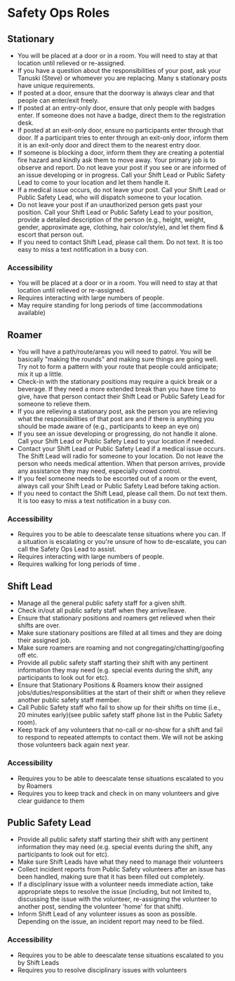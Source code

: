 # Safety Ops Roles

## Stationary
- You will be placed at a door or in a room. You will need to stay at that location until relieved or re-assigned.
- If you have a question about the responsibilities of your post, ask your Tanuski (Steve) or whomever you are replacing. Many s stationary posts have unique requirements.
- If posted at a door, ensure that the doorway is always clear and that people can enter/exit freely.
- If posted at an entry-only door, ensure that only people with badges enter. If someone does not have a badge, direct them to the registration desk.
- If posted at an exit-only door, ensure no participants enter through that door. If a participant tries to enter through an exit-only door, inform them it is an exit-only door and direct them to the nearest entry door.
- If someone is blocking a door, inform them they are creating a potential fire hazard and kindly ask them to move away. 
Your primary job is to observe and report. Do not leave your post if you see or are informed of an issue developing or in progress. Call your Shift Lead or Public Safety Lead to come to your location and let them handle it.
- If a medical issue occurs, do not leave your post. Call your Shift Lead or Public Safety Lead, who will dispatch someone to your location.
- Do not leave your post if an unauthorized person gets past your position. Call your Shift Lead or Public Safety Lead to your position, provide a detailed description of the person (e.g., height, weight, gender, approximate age, clothing, hair color/style), and let them find & escort that person out.
- If you need to contact Shift Lead, please call them. Do not text. It is too easy to miss a text notification in a busy con.

### Accessibility

- You will be placed at a door or in a room. You will need to stay at that location until relieved or re-assigned.
- Requires interacting with large numbers of people.
- May require standing for long periods of time (accommodations available)

## Roamer
- You will have a path/route/areas you will need to patrol. You will be basically "making the rounds" and making sure things are going well. Try not to form a pattern with your route that people could anticipate; mix it up a little.
- Check-in with the stationary positions may require a quick break or a beverage. If they need a more extended break than you have time to give, have that person contact their Shift Lead or Public Safety Lead for someone to relieve them.
- If you are relieving a stationary post, ask the person you are relieving what the responsibilities of that post are and if there is anything you should be made aware of (e.g., participants to keep an eye on) 
- If you see an issue developing or progressing, do not handle it alone. Call your Shift Lead or Public Safety Lead to your location if needed.
- Contact your Shift Lead or Public Safety Lead if a medical issue occurs. The Shift Lead will radio for someone to your location. Do not leave the person who needs medical attention. When that person arrives, provide any assistance they may need, especially crowd control.
- If you feel someone needs to be escorted out of a room or the event, always call your Shift Lead or Public Safety Lead before taking action.
- If you need to contact the Shift Lead, please call them. Do not text them. It is too easy to miss a text notification in a busy con.

### Accessibility

- Requires you to be able to deescalate tense situations where you can. If a situation is escalating or you're unsure of how to de-escalate, you can call the Safety Ops Lead to assist.
- Requires interacting with large numbers of people.
- Requires walking for long periods of time .

## Shift Lead

- Manage all the general public safety staff for a given shift.
- Check in/out all public safety staff when they arrive/leave.
- Ensure that stationary positions and roamers get relieved when their shifts are over.
- Make sure stationary positions are filled at all times and they are doing their assigned job.
- Make sure roamers are roaming and not congregating/chatting/goofing off etc.
- Provide all public safety staff starting their shift with any pertinent information they may need (e.g. special events during the shift, any participants to look out for etc).
- Ensure that Stationary Positions & Roamers know their assigned jobs/duties/responsibilities at the start of their shift or when they relieve another public safety staff member.
- Call Public Safety staff who fail to show up for their shifts on time (i.e., 20 minutes early)(see public safety staff phone list in the Public Safety room).
- Keep track of any volunteers that no-call or no-show for a shift and fail to respond to repeated attempts to contact them. We will not be asking those volunteers back again next year.

### Accessibility

- Requires you to be able to deescalate tense situations escalated to you by Roamers
- Requires you to keep track and check in on many volunteers and give clear guidance to them

## Public Safety Lead

- Provide all public safety staff starting their shift with any pertinent information they may need (e.g. special events during the shift, any participants to look out for etc).
- Make sure Shift Leads have what they need to manage their volunteers
- Collect incident reports from Public Safety volunteers after an issue has been handled, making sure that it has been filled out completely.
- If a disciplinary issue with a volunteer needs immediate action, take appropriate steps to resolve the issue (including, but not limited to, discussing the issue with the volunteer, re-assigning the volunteer to another post, sending the volunteer 'home' for that shift).
- Inform Shift Lead of any volunteer issues as soon as possible. Depending on the issue, an incident report may need to be filed.

### Accessibility

- Requires you to be able to deescalate tense situations escalated to you by Shift Leads
- Requires you to resolve disciplinary issues with volunteers
